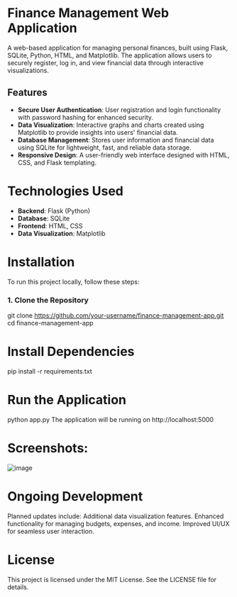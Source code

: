 # Finance Management Web Application

A web-based application for managing personal finances, built using Flask, SQLite, Python, HTML, and Matplotlib. The application allows users to securely register, log in, and view financial data through interactive visualizations.

## Features

- **Secure User Authentication**: User registration and login functionality with password hashing for enhanced security.
- **Data Visualization**: Interactive graphs and charts created using Matplotlib to provide insights into users' financial data.
- **Database Management**: Stores user information and financial data using SQLite for lightweight, fast, and reliable data storage.
- **Responsive Design**: A user-friendly web interface designed with HTML, CSS, and Flask templating.

# Technologies Used

- **Backend**: Flask (Python)
- **Database**: SQLite
- **Frontend**: HTML, CSS
- **Data Visualization**: Matplotlib

# Installation

To run this project locally, follow these steps:

### 1. Clone the Repository


git clone https://github.com/your-username/finance-management-app.git
cd finance-management-app

# Install Dependencies
pip install -r requirements.txt

# Run the Application
python app.py
The application will be running on http://localhost:5000
# Screenshots:
![image](https://github.com/user-attachments/assets/0adb19da-1b90-432c-bfa8-97e167ba84e9)


# Ongoing Development
Planned updates include:
Additional data visualization features.
Enhanced functionality for managing budgets, expenses, and income.
Improved UI/UX for seamless user interaction.
# License
This project is licensed under the MIT License. See the LICENSE file for details.
